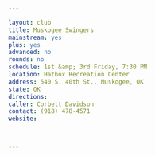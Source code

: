 ```yaml
---

layout: club
title: Muskogee Swingers
mainstream: yes
plus: yes
advanced: no
rounds: no
schedule: 1st &amp; 3rd Friday, 7:30 PM
location: Hatbox Recreation Center
address: 540 S. 40th St., Muskogee, OK
state: OK
directions: 
caller: Corbett Davidson
contact: (918) 478-4571
website: 



---
```


